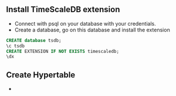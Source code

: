 ## Install TimeScaleDB extension 

- Connect with psql on your database with your credentials. 
- Create a database, go on this database and install the extension

```sql 
CREATE database tsdb;
\c tsdb
CREATE EXTENSION IF NOT EXISTS timescaledb;
\dx 
```

## Create Hypertable 

- 